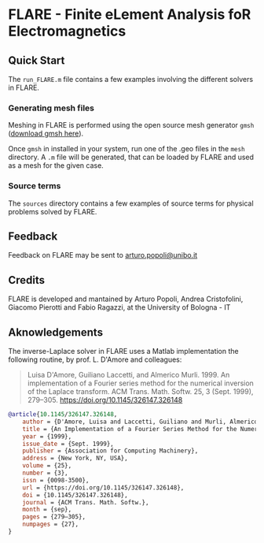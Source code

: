 # FLARE - Finite eLement Analysis foR Electromagnetics
## Quick Start
The `run_FLARE.m` file contains a few examples involving the different solvers in FLARE.
### Generating mesh files
Meshing in FLARE is performed using the open source mesh generator `gmsh` ([download gmsh here](https://gmsh.info/#Download)).

Once `gmsh` in installed in your system, run one of the .geo files in the `mesh` directory. A `.m` file will be generated, that can be loaded by FLARE and used as a mesh for the given case.
### Source terms
The `sources` directory contains a few examples of source terms for physical problems solved by FLARE.
## Feedback
Feedback on FLARE may be sent to <arturo.popoli@unibo.it>
## Credits
FLARE is developed and mantained by Arturo Popoli, Andrea Cristofolini, Giacomo Pierotti and Fabio Ragazzi, at the University of Bologna - IT
## Aknowledgements
The inverse-Laplace solver in FLARE uses a Matlab implementation the following routine, by prof. L. D'Amore and colleagues:
> Luisa D'Amore, Guiliano Laccetti, and Almerico Murli. 1999. An implementation of a Fourier series method for the numerical inversion of the Laplace transform. ACM Trans. Math. Softw. 25, 3 (Sept. 1999), 279–305. https://doi.org/10.1145/326147.326148
```bibtex
@article{10.1145/326147.326148,
    author = {D'Amore, Luisa and Laccetti, Guiliano and Murli, Almerico},
    title = {An Implementation of a Fourier Series Method for the Numerical Inversion of the Laplace Transform},
    year = {1999},
    issue_date = {Sept. 1999},
    publisher = {Association for Computing Machinery},
    address = {New York, NY, USA},
    volume = {25},
    number = {3},
    issn = {0098-3500},
    url = {https://doi.org/10.1145/326147.326148},
    doi = {10.1145/326147.326148},
    journal = {ACM Trans. Math. Softw.},
    month = {sep},
    pages = {279–305},
    numpages = {27},
}
```
